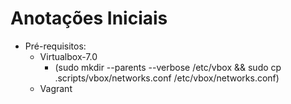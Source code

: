 # Anotações Iniciais

- Pré-requisitos:
  - Virtualbox-7.0
    - (sudo mkdir --parents --verbose /etc/vbox && sudo cp .scripts/vbox/networks.conf /etc/vbox/networks.conf)
  - Vagrant
